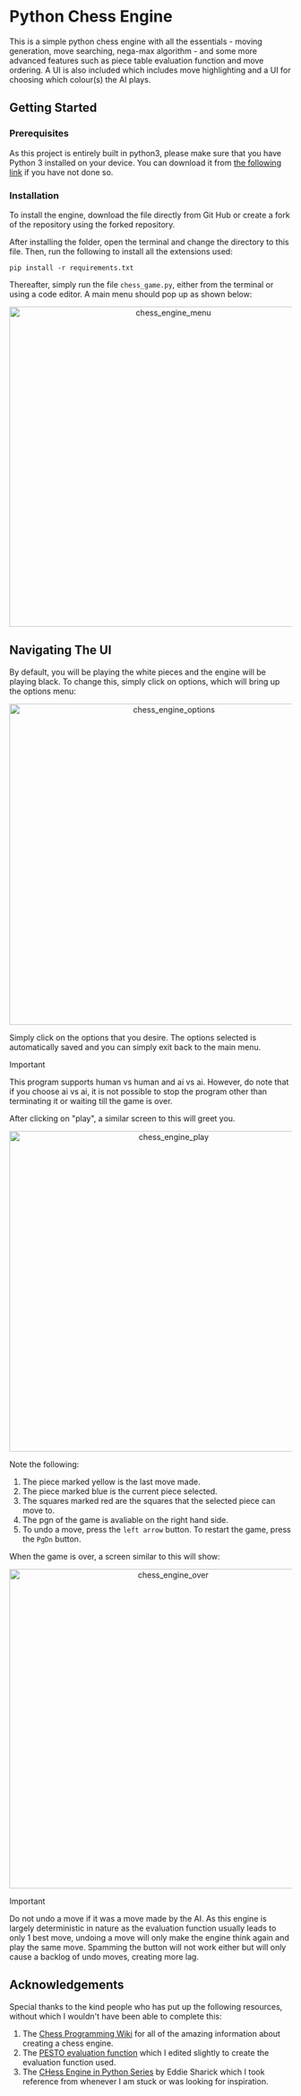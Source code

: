 # Python Chess Engine

This is a simple python chess engine with all the essentials - moving generation, move searching, nega-max algorithm - and some more advanced features such as piece table evaluation function and move ordering. A UI is also included which includes move highlighting and a UI for choosing which colour(s) the AI plays.

## Getting Started

### Prerequisites

As this project is entirely built in python3, please make sure that you have Python 3 installed on your device. You can download it from [the following link](https://www.python.org/downloads/) if you have not done so.

### Installation

To install the engine, download the file directly from Git Hub or create a fork of the repository using the forked repository.

After installing the folder, open the terminal and change the directory to this file. Then, run the following to install all the extensions used:

```
pip install -r requirements.txt
```

Thereafter, simply run the file `chess_game.py`, either from the terminal or using a code editor. A main menu should pop up as shown below:

<div align="center">
  <img width="570" alt="chess_engine_menu" src="https://github.com/user-attachments/assets/f999abb0-fb5c-40e6-81f0-59cac7a05558">
</div>

## Navigating The UI

By default, you will be playing the white pieces and the engine will be playing black. To change this, simply click on options, which will bring up the options menu:

<div align="center">
  <img width="572" alt="chess_engine_options" src="https://github.com/user-attachments/assets/5671bdc8-3151-4f58-80b0-54a4752b7fbd">
</div>

Simply click on the options that you desire. The options selected is automatically saved and you can simply exit back to the main menu.

> [!IMPORTANT]
> This program supports human vs human and ai vs ai. However, do note that if you choose ai vs ai, it is not possible to stop the program other than terminating it or waiting till the game is over.

After clicking on "play", a similar screen to this will greet you.
<div align="center">
  <img width="571" alt="chess_engine_play" src="https://github.com/user-attachments/assets/4605d045-16f2-446d-bbaf-3bf9c6cb901a">
</div>

Note the following:

1. The piece marked yellow is the last move made.
2. The piece marked blue is the current piece selected.
3. The squares marked red are the squares that the selected piece can move to.
4. The pgn of the game is avaliable on the right hand side.
5. To undo a move, press the `left arrow` button. To restart the game, press the `PgDn` button.

When the game is over, a screen similar to this will show:

<div align="center">
  <img width="569" alt="chess_engine_over" src="https://github.com/user-attachments/assets/22c37e0e-f80c-475f-876d-f22119721a63">
</div>

> [!IMPORTANT]
> Do not undo a move if it was a move made by the AI. As this engine is largely deterministic in nature as the evaluation function usually leads to only 1 best move, undoing a move will only make the engine think again and play the same move. Spamming the button will not work either but will only cause a backlog of undo moves, creating more lag.

## Acknowledgements

Special thanks to the kind people who has put up the following resources, without which I wouldn't have been able to complete this:

1. The [Chess Programming Wiki](https://www.chessprogramming.org/Main_Page) for all of the amazing information about creating a chess engine.
2. The [PESTO evaluation function](https://www.chessprogramming.org/PeSTO%27s_Evaluation_Function) which I edited slightly to create the evaluation function used.
3. The [CHess Engine in Python Series](https://www.youtube.com/watch?v=EnYui0e73Rs&list=PLBwF487qi8MGU81nDGaeNE1EnNEPYWKY_) by Eddie Sharick which I took reference from whenever I am stuck or was looking for inspiration.
